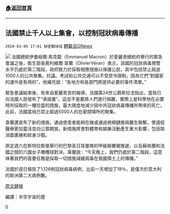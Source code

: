 ###  [:house:返回首頁](https://github.com/ourhimalayas/txt)
---

## 法國禁止千人以上集會，以控制冠狀病毒傳播
`2020-03-09 17:01 秘密翻译组` [轉載自GNews](https://gnews.org/zh-hant/135587/)

![](https://s3-ap-northeast-1.amazonaws.com/news.guo.offload.media/wp-content/uploads/2020/03/09165704/%E6%B3%95%E5%9B%BD%E7%A6%81%E6%AD%A2%E5%8D%83%E4%BA%BA%E4%BB%A5%E4%B8%8A%E9%9B%86%E4%BC%9A-4.jpg)
法國總統伊曼紐爾·馬克龍（Emmanuel Macron）於愛麗舍總統府舉行的緊急會議之後，衛生部長奧利維爾·韋蘭（OlivierVéran）表示，該國的冠狀病毒預警水平仍處於第二階段，政府致力於採取相應措施以保護公民，其中包括禁止超過1000人的公共聚集。抗議、考試和公共交通可以不受禁令限制，因為它們“對國家的運作是有用的”。他補充說：“各地方和各部門將提供必要的事件清單。”

緊急會議結束後，有來自愛麗舍宮的報導，法國第24世公爵斯拉戈指出，當局已向法國人民發布了“承諾書”，這並不是要將人們進行隔離，實際上是科學地在必要時所採取的一種恰當的措施，最大限度地減少因中共冠狀病毒傳播所帶來的死亡。此前，法國當局已禁止超過5000人的在密閉場所的聚集。

韋蘭還宣布了新的措施，通過使患者能夠在線或通過視頻鏈接與醫生聯繫，使遠程醫療更加靈活並向公眾開放。新措施將會對體育和娛樂活動產生重大影響，包括取消圖書展和紋身沙龍。

原定週六在斯特拉斯堡舉行的巴黎圣日耳曼隊的甲級聯賽被推遲，以及蘇格蘭和法國之間的六國女子橄欖球對決。韋蘭說：“今天晚上，我們仍處於第二階段，這意味著我們的首要任務是採取一切措施減緩病毒在我國領土上的傳播。”

法國於週日報告了1,126例冠狀病毒病例，比前一天增加了19％，是僅次於意大利的歐洲第二大病例數。

[原文鏈接](https://www.france24.com/en/20200308-france-bans-gatherings-of-more-than-1-000-people-to-contain-coronavirus)

編譯：半空宇宙的屋

0

